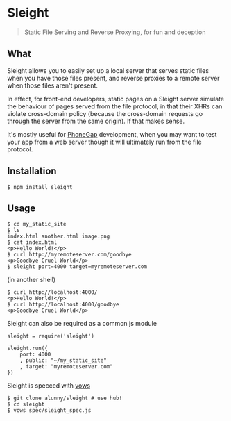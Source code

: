 Sleight
=======

> Static File Serving and Reverse Proxying, for fun and deception

What
----
Sleight allows you to easily set up a local server that serves static files when you have those files present, and reverse proxies to a remote server when those files aren't present.

In effect, for front-end developers, static pages on a Sleight server simulate the behaviour of pages served from the file protocol, in that their XHRs can violate cross-domain policy (because the cross-domain requests go through the server from the same origin). If that makes sense.

It's mostly useful for [PhoneGap][2] development, when you may want to test your app from a web server though it will ultimately run from the file protocol.

Installation
------------

    $ npm install sleight

Usage
-----

	$ cd my_static_site
	$ ls
	index.html another.html image.png
	$ cat index.html
	<p>Hello World!</p>
	$ curl http://myremoteserver.com/goodbye
	<p>Goodbye Cruel World</p>
	$ sleight port=4000 target=myremoteserver.com
	
(in another shell)

	$ curl http://localhost:4000/
	<p>Hello World!</p>
	$ curl http://localhost:4000/goodbye
	<p>Goodbye Cruel World</p>

Sleight can also be required as a common js module

	sleight = require('sleight')

	sleight.run({
        port: 4000
		, public: "~/my_static_site"
		, target: "myremoteserver.com"
	})

Sleight is specced with [vows][1]

	$ git clone alunny/sleight # use hub!
	$ cd sleight
	$ vows spec/sleight_spec.js

[1]:http://vowsjs.org
[2]:http://www.phonegap.com
